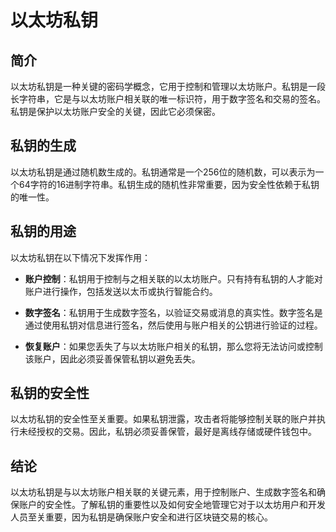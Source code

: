 ﻿# 以太坊私钥

## 简介

以太坊私钥是一种关键的密码学概念，它用于控制和管理以太坊账户。私钥是一段长字符串，它是与以太坊账户相关联的唯一标识符，用于数字签名和交易的签名。私钥是保护以太坊账户安全的关键，因此它必须保密。

## 私钥的生成

以太坊私钥是通过随机数生成的。私钥通常是一个256位的随机数，可以表示为一个64字符的16进制字符串。私钥生成的随机性非常重要，因为安全性依赖于私钥的唯一性。

## 私钥的用途

以太坊私钥在以下情况下发挥作用：

-   **账户控制**：私钥用于控制与之相关联的以太坊账户。只有持有私钥的人才能对账户进行操作，包括发送以太币或执行智能合约。
    
-   **数字签名**：私钥用于生成数字签名，以验证交易或消息的真实性。数字签名是通过使用私钥对信息进行签名，然后使用与账户相关的公钥进行验证的过程。
    
-   **恢复账户**：如果您丢失了与以太坊账户相关的私钥，那么您将无法访问或控制该账户，因此必须妥善保管私钥以避免丢失。
    

## 私钥的安全性

以太坊私钥的安全性至关重要。如果私钥泄露，攻击者将能够控制关联的账户并执行未经授权的交易。因此，私钥必须妥善保管，最好是离线存储或硬件钱包中。

## 结论

以太坊私钥是与以太坊账户相关联的关键元素，用于控制账户、生成数字签名和确保账户的安全性。了解私钥的重要性以及如何安全地管理它对于以太坊用户和开发人员至关重要，因为私钥是确保账户安全和进行区块链交易的核心。
